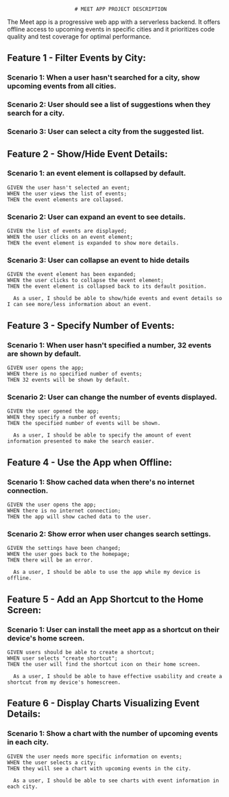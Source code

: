                           # MEET APP PROJECT DESCRIPTION
  The Meet app is a progressive web app with a serverless backend. It offers offline access to upcoming events in specific cities and it prioritizes code quality and test coverage for optimal performance.

## Feature 1 - Filter Events by City:
  ### Scenario 1: When a user hasn't searched for a city, show upcoming events from all cities.
  ### Scenario 2: User should see a list of suggestions when they search for a city.
  ### Scenario 3: User can select a city from the suggested list.
    
## Feature 2 - Show/Hide Event Details:
 ### Scenario 1: an event element is collapsed by default.
    GIVEN the user hasn't selected an event;
    WHEN the user views the list of events;
    THEN the event elements are collapsed. 
    
  ### Scenario 2: User can expand an event to see details.
    GIVEN the list of events are displayed;
    WHEN the user clicks on an event element;
    THEN the event element is expanded to show more details.
    
  ### Scenario 3: User can collapse an event to hide details
    GIVEN the event element has been expanded;
    WHEN the user clicks to collapse the event element;
    THEN the event element is collapsed back to its default position.
    
      As a user, I should be able to show/hide events and event details so I can see more/less information about an event.


## Feature 3 - Specify Number of Events:
  ### Scenario 1: When user hasn't specified a number, 32 events are shown by default.
    GIVEN user opens the app;
    WHEN there is no specified number of events;
    THEN 32 events will be shown by default.
    
  ### Scenario 2: User can change the number of events displayed.
    GIVEN the user opened the app;
    WHEN they specify a number of events;
    THEN the specified number of events will be shown.  
   
      As a user, I should be able to specify the amount of event information presented to make the search easier.


## Feature 4 - Use the App when Offline:
  ### Scenario 1: Show cached data when there's no internet connection.
    GIVEN the user opens the app;
    WHEN there is no internet connection;
    THEN the app will show cached data to the user.
    
  ### Scenario 2: Show error when user changes search settings.
    GIVEN the settings have been changed;
    WHEN the user goes back to the homepage;
    THEN there will be an error.

      As a user, I should be able to use the app while my device is offline.

    
## Feature 5 - Add an App Shortcut to the Home Screen:
  ### Scenario 1: User can install the meet app as a shortcut on their device's home screen.  
    GIVEN users should be able to create a shortcut;
    WHEN user selects "create shortcut";
    THEN the user will find the shortcut icon on their home screen.

      As a user, I should be able to have effective usability and create a shortcut from my device's homescreen.


## Feature 6 - Display Charts Visualizing Event Details:
  ### Scenario 1: Show a chart with the number of upcoming events in each city.
    GIVEN the user needs more specific information on events;
    WHEN the user selects a city;
    THEN they will see a chart with upcoming events in the city.

      As a user, I should be able to see charts with event information in each city.
